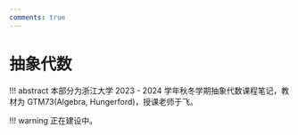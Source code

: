```yaml
---
comments: true
---
```


# 抽象代数

!!! abstract
    本部分为浙江大学 2023 - 2024 学年秋冬学期抽象代数课程笔记，教材为 GTM73(Algebra, Hungerford)，授课老师于飞。

!!! warning 
    正在建设中。